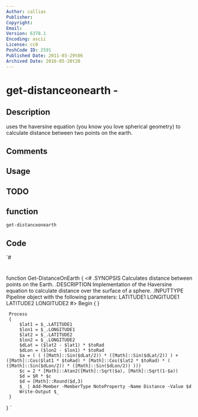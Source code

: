 ```yaml
---
Author: callias
Publisher: 
Copyright: 
Email: 
Version: 6378.1
Encoding: ascii
License: cc0
PoshCode ID: 2591
Published Date: 2011-03-29t06
Archived Date: 2016-05-28t20
---
```


# get-distanceonearth - 

## Description

uses the haversine equation (you know you love spherical geometry) to calculate distance between two points on the earth.

## Comments



## Usage



## TODO



## function

`get-distanceonearth`

## Code

`#
 #
 function Get-DistanceOnEarth {
 <#
 .SYNOPSIS
   Calculates distance between points on the Earth.
 .DESCRIPTION
   Implementation of the Haversine equation to calculate distance over the surface of a sphere.
 .INPUTTYPE
   Pipeline object with the following parameters: LATITUDE1 LONGITUDE1 LATITUDE2 LONGITUDE2
 #>
     Begin
     {
     }
     
     Process
     {
         $lat1 = $_.LATITUDE1
         $lon1 = $_.LONGITUDE1
         $lat2 = $_.LATITUDE2
         $lon2 = $_.LONGITUDE2
         $dLat = ($lat2 - $lat1) * $toRad
         $dLon = ($lon2 - $lon1) * $toRad
         $a = ( ( ([Math]::Sin($dLat/2)) * ([Math]::Sin($dLat/2)) ) + ([Math]::Cos($lat1 * $toRad) * [Math]::Cos($lat2 * $toRad) * ( ([Math]::Sin($dLon/2)) * ([Math]::Sin($dLon/2)) )))
         $c = 2 * [Math]::Atan2([Math]::Sqrt($a), [Math]::Sqrt(1-$a))
         $d = $R * $c
         $d = [Math]::Round($d,3)
         $_ | Add-Member -MemberType NoteProperty -Name Distance -Value $d
         Write-Output $_
     }
 }
`

